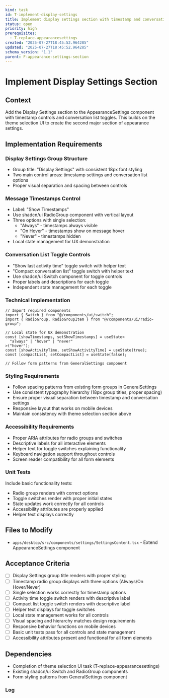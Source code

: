 ```yaml
---
kind: task
id: T-implement-display-settings
title: Implement display settings section with timestamp and conversation list controls
status: open
priority: high
prerequisites:
  - T-replace-appearancesettings
created: "2025-07-27T18:45:52.964285"
updated: "2025-07-27T18:45:52.964285"
schema_version: "1.1"
parent: F-appearance-settings-section
---
```


# Implement Display Settings Section

## Context

Add the Display Settings section to the AppearanceSettings component with timestamp controls and conversation list toggles. This builds on the theme selection UI to create the second major section of appearance settings.

## Implementation Requirements

### Display Settings Group Structure

- Group title: "Display Settings" with consistent 18px font styling
- Two main control areas: timestamp settings and conversation list options
- Proper visual separation and spacing between controls

### Message Timestamps Control

- Label: "Show Timestamps"
- Use shadcn/ui RadioGroup component with vertical layout
- Three options with single selection:
  - "Always" - timestamps always visible
  - "On Hover" - timestamps show on message hover
  - "Never" - timestamps hidden
- Local state management for UX demonstration

### Conversation List Toggle Controls

- "Show last activity time" toggle switch with helper text
- "Compact conversation list" toggle switch with helper text
- Use shadcn/ui Switch component for toggle controls
- Proper labels and descriptions for each toggle
- Independent state management for each toggle

### Technical Implementation

```tsx
// Import required components
import { Switch } from "@/components/ui/switch";
import { RadioGroup, RadioGroupItem } from "@/components/ui/radio-group";

// Local state for UX demonstration
const [showTimestamps, setShowTimestamps] = useState<
  "always" | "hover" | "never"
>("hover");
const [showActivityTime, setShowActivityTime] = useState(true);
const [compactList, setCompactList] = useState(false);

// Follow form patterns from GeneralSettings component
```

### Styling Requirements

- Follow spacing patterns from existing form groups in GeneralSettings
- Use consistent typography hierarchy (18px group titles, proper spacing)
- Ensure proper visual separation between timestamp and conversation settings
- Responsive layout that works on mobile devices
- Maintain consistency with theme selection section above

### Accessibility Requirements

- Proper ARIA attributes for radio groups and switches
- Descriptive labels for all interactive elements
- Helper text for toggle switches explaining functionality
- Keyboard navigation support throughout controls
- Screen reader compatibility for all form elements

### Unit Tests

Include basic functionality tests:

- Radio group renders with correct options
- Toggle switches render with proper initial states
- State updates work correctly for all controls
- Accessibility attributes are properly applied
- Helper text displays correctly

## Files to Modify

- `apps/desktop/src/components/settings/SettingsContent.tsx` - Extend AppearanceSettings component

## Acceptance Criteria

- [ ] Display Settings group title renders with proper styling
- [ ] Timestamp radio group displays with three options (Always/On Hover/Never)
- [ ] Single selection works correctly for timestamp options
- [ ] Activity time toggle switch renders with descriptive label
- [ ] Compact list toggle switch renders with descriptive label
- [ ] Helper text displays for toggle switches
- [ ] Local state management works for all controls
- [ ] Visual spacing and hierarchy matches design requirements
- [ ] Responsive behavior functions on mobile devices
- [ ] Basic unit tests pass for all controls and state management
- [ ] Accessibility attributes present and functional for all form elements

## Dependencies

- Completion of theme selection UI task (T-replace-appearancesettings)
- Existing shadcn/ui Switch and RadioGroup components
- Form styling patterns from GeneralSettings component

### Log
